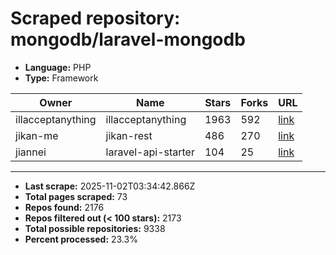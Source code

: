 # Scraped repository: mongodb/laravel-mongodb
* **Language:** PHP
* **Type:** Framework

| Owner | Name | Stars | Forks | URL |
|---|---|---|---|---|
| illacceptanything | illacceptanything | 1963 | 592 | [link](https://github.com/illacceptanything/illacceptanything) |
| jikan-me | jikan-rest | 486 | 270 | [link](https://github.com/jikan-me/jikan-rest) |
| jiannei | laravel-api-starter | 104 | 25 | [link](https://github.com/jiannei/laravel-api-starter) |

---
* **Last scrape:** 2025-11-02T03:34:42.866Z
* **Total pages scraped:** 73
* **Repos found:** 2176
* **Repos filtered out (< 100 stars):** 2173
* **Total possible repositories:** 9338
* **Percent processed:** 23.3%
